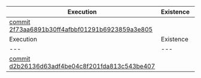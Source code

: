 | Execution | Existence | Support |
| --- | --- | --- |
| [commit 2f73aa6891b30ff4afbbf01291b6923859a3e805](https://github.com/Informatievlaanderen/Data.Vlaanderen.be2/commit/2f73aa6891b30ff4afbbf01291b6923859a3e805)  || [&#9728;](/tmp/generated/report4/existence_publicationpoints.report.md)| [&#9728;](/tmp/generated/report4/support_publicationpoints.report.md)|
| Execution | Existence | Support |
| --- | --- | --- |
| [commit d2b26136d63adf4be04c8f201fda813c543be407](https://github.com/Informatievlaanderen/Data.Vlaanderen.be2/commit/d2b26136d63adf4be04c8f201fda813c543be407)  || [&#9728;](/tmp/generated/report4/existence_publicationpoints.report.md)| [&#9728;](/tmp/generated/report4/support_publicationpoints.report.md)|
